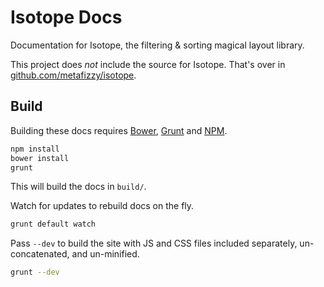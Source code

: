 # Isotope Docs

Documentation for Isotope, the filtering & sorting magical layout library.

This project does _not_ include the source for Isotope. That's over in [github.com/metafizzy/isotope](https://github.com/metafizzy/isotope).

## Build

Building these docs requires [Bower](http://bower.io), [Grunt](http://gruntjs.com) and [NPM](http://npmjs.org).

``` bash
npm install
bower install
grunt
```

This will build the docs in `build/`.

Watch for updates to rebuild docs on the fly.

``` bash
grunt default watch
```

Pass `--dev` to build the site with JS and CSS files included separately, un-concatenated, and un-minified.

``` bash
grunt --dev
```
